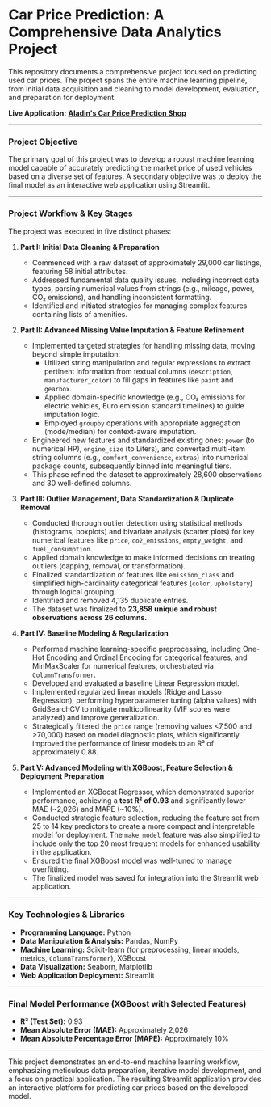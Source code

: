 # Car Price Prediction: A Comprehensive Data Analytics Project

This repository documents a comprehensive project focused on predicting used car prices. The project spans the entire machine learning pipeline, from initial data acquisition and cleaning to model development, evaluation, and preparation for deployment.

**Live Application:** [**Aladin's Car Price Prediction Shop**](https://aladinspricepredictionshop.streamlit.app/)

---

### Project Objective

The primary goal of this project was to develop a robust machine learning model capable of accurately predicting the market price of used vehicles based on a diverse set of features. A secondary objective was to deploy the final model as an interactive web application using Streamlit.

---

### Project Workflow & Key Stages

The project was executed in five distinct phases:

1.  **Part I: Initial Data Cleaning & Preparation**
    *   Commenced with a raw dataset of approximately 29,000 car listings, featuring 58 initial attributes.
    *   Addressed fundamental data quality issues, including incorrect data types, parsing numerical values from strings (e.g., mileage, power, CO₂ emissions), and handling inconsistent formatting.
    *   Identified and initiated strategies for managing complex features containing lists of amenities.

2.  **Part II: Advanced Missing Value Imputation & Feature Refinement**
    *   Implemented targeted strategies for handling missing data, moving beyond simple imputation:
        *   Utilized string manipulation and regular expressions to extract pertinent information from textual columns (`description`, `manufacturer_color`) to fill gaps in features like `paint` and `gearbox`.
        *   Applied domain-specific knowledge (e.g., CO₂ emissions for electric vehicles, Euro emission standard timelines) to guide imputation logic.
        *   Employed `groupby` operations with appropriate aggregation (mode/median) for context-aware imputation.
    *   Engineered new features and standardized existing ones: `power` (to numerical HP), `engine_size` (to Liters), and converted multi-item string columns (e.g., `comfort_convenience`, `extras`) into numerical package counts, subsequently binned into meaningful tiers.
    *   This phase refined the dataset to approximately 28,600 observations and 30 well-defined columns.

3.  **Part III: Outlier Management, Data Standardization & Duplicate Removal**
    *   Conducted thorough outlier detection using statistical methods (histograms, boxplots) and bivariate analysis (scatter plots) for key numerical features like `price`, `co2_emissions`, `empty_weight`, and `fuel_consumption`.
    *   Applied domain knowledge to make informed decisions on treating outliers (capping, removal, or transformation).
    *   Finalized standardization of features like `emission_class` and simplified high-cardinality categorical features (`color`, `upholstery`) through logical grouping.
    *   Identified and removed 4,135 duplicate entries.
    *   The dataset was finalized to **23,858 unique and robust observations across 26 columns.**

4.  **Part IV: Baseline Modeling & Regularization**
    *   Performed machine learning-specific preprocessing, including One-Hot Encoding and Ordinal Encoding for categorical features, and MinMaxScaler for numerical features, orchestrated via `ColumnTransformer`.
    *   Developed and evaluated a baseline Linear Regression model.
    *   Implemented regularized linear models (Ridge and Lasso Regression), performing hyperparameter tuning (alpha values) with GridSearchCV to mitigate multicollinearity (VIF scores were analyzed) and improve generalization.
    *   Strategically filtered the `price` range (removing values <7,500 and >70,000) based on model diagnostic plots, which significantly improved the performance of linear models to an R² of approximately 0.88.

5.  **Part V: Advanced Modeling with XGBoost, Feature Selection & Deployment Preparation**
    *   Implemented an XGBoost Regressor, which demonstrated superior performance, achieving a **test R² of 0.93** and significantly lower MAE (~2,026) and MAPE (~10%).
    *   Conducted strategic feature selection, reducing the feature set from 25 to 14 key predictors to create a more compact and interpretable model for deployment. The `make_model` feature was also simplified to include only the top 20 most frequent models for enhanced usability in the application.
    *   Ensured the final XGBoost model was well-tuned to manage overfitting.
    *   The finalized model was saved for integration into the Streamlit web application.

---

### Key Technologies & Libraries

*   **Programming Language:** Python
*   **Data Manipulation & Analysis:** Pandas, NumPy
*   **Machine Learning:** Scikit-learn (for preprocessing, linear models, metrics, `ColumnTransformer`), XGBoost
*   **Data Visualization:** Seaborn, Matplotlib
*   **Web Application Deployment:** Streamlit

---

### Final Model Performance (XGBoost with Selected Features)

*   **R² (Test Set):** 0.93
*   **Mean Absolute Error (MAE):** Approximately 2,026
*   **Mean Absolute Percentage Error (MAPE):** Approximately 10%

---

This project demonstrates an end-to-end machine learning workflow, emphasizing meticulous data preparation, iterative model development, and a focus on practical application. The resulting Streamlit application provides an interactive platform for predicting car prices based on the developed model.
